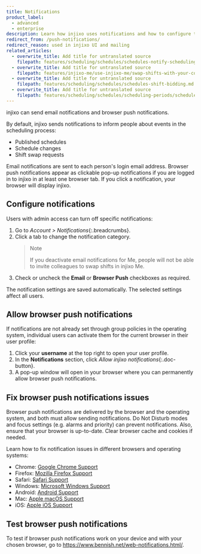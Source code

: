 ```yaml
---
title: Notifications
product_label:
  - advanced
  - enterprise
description: Learn how injixo uses notifications and how to configure them.
redirect_from: /push-notifications/
redirect_reason: used in injixo UI and mailing
related_articles:
  - overwrite_title: Add title for untranslated source
    filepath: features/scheduling/schedules/schedules-notify-scheduling-changes.md
  - overwrite_title: Add title for untranslated source
    filepath: features/injixo-me/use-injixo-me/swap-shifts-with-your-colleagues.md
  - overwrite_title: Add title for untranslated source
    filepath: features/scheduling/schedules/schedules-shift-bidding.md
  - overwrite_title: Add title for untranslated source
    filepath: features/scheduling/schedules/scheduling-periods/schedules-enable-employees-to-see-their-schedules.md
---
```


injixo can send email notifications and browser push notifications.

By default, injixo sends notifications to inform people about events in the scheduling process:

- Published schedules
- Schedule changes
- Shift swap requests

Email notifications are sent to each person's login email address. Browser push notifications appear as clickable pop-up notifications if you are logged in to injixo in at least one browser tab. If you click a notification, your browser will display injixo.

## Configure notifications

Users with admin access can turn off specific notifications:

1. Go to _Account > Notifications_{:.breadcrumbs}.
2. Click a tab to change the notification category.
   > Note
   >
   > If you deactivate email notifications for Me, people will not be able to invite colleagues to swap shifts in injixo Me.
3. Check or uncheck the **Email** or **Browser Push** checkboxes as required.

The notification settings are saved automatically. The selected settings affect all users.

## Allow browser push notifications

If notifications are not already set through group policies in the operating system, individual users can activate them for the current browser in their user profile:

1. Click your **username** at the top right to open your user profile.
2. In the **Notifications** section, click _Allow injixo notifications_{:.doc-button}.
3. A pop-up window will open in your browser where you can permanently allow browser push notifications.

## Fix browser push notifications issues

Browser push notifications are delivered by the browser and the operating system, and both must allow sending notifications. Do Not Disturb modes and focus settings (e.g. alarms and priority) can prevent notifications. Also, ensure that your browser is up-to-date. Clear browser cache and cookies if needed.

Learn how to fix notification issues in different browsers and operating systems:

- Chrome: [Google Chrome Support](https://support.google.com/chrome/answer/3220216?hl=en-GB)
- Firefox: [Mozilla Firefox Support](https://support.mozilla.org/en-US/kb/push-notifications-firefox)
- Safari: [Safari Support](https://support.apple.com/en-gb/guide/safari/sfri40734/15.1/mac/12.0)
- Windows: [Microsoft Windows Support](https://support.microsoft.com/en-us/windows/change-notification-settings-in-windows-8942c744-6198-fe56-4639-34320cf9444e#WindowsVersion=Windows_10)
- Android: [Android Support](https://support.google.com/android/answer/9079661?hl=en)
- Mac: [Apple macOS Support](https://support.apple.com/en-us/HT204079)
- iOS: [Apple iOS Support](https://support.apple.com/en-us/HT201925)

## Test browser push notifications

To test if browser push notifications work on your device and with your chosen browser,
go to <https://www.bennish.net/web-notifications.html/>.
